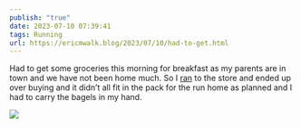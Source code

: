 ```yaml
---
publish: "true"
date: 2023-07-10 07:39:41
tags: Running
url: https://ericmwalk.blog/2023/07/10/had-to-get.html
---
```


Had to get some groceries this morning for breakfast as my parents are in town and we have not been home much. So I [ran](https://strava.com/activities/9423613400) to the store and ended up over buying and it didn’t all fit in the pack for the run home as planned and I had to carry the bagels in my hand.

![](https://ericmwalk.blog/uploads/2023/17de10e681.jpg)